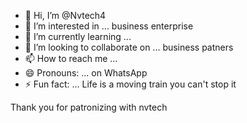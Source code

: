 - 👋 Hi, I’m @Nvtech4
- 👀 I’m interested in ... business enterprise 
- 🌱 I’m currently learning ...
- 💞️ I’m looking to collaborate on ... business patners 
- 📫 How to reach me ...
- 😄 Pronouns: ... on WhatsApp 
- ⚡ Fun fact: ...
Life is a moving train you can't stop it 
<!---
Nvtech4/Nvtech4 is a ✨ special ✨ repository because its `README.md` (this file) appears on your GitHub profile.
You can click the Preview link to take a look at your changes.
--->
Thank you for patronizing with nvtech
